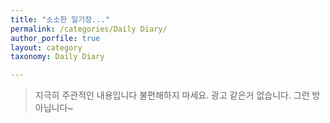 ```yaml
---
title: "소소한 일기장..."
permalink: /categories/Daily Diary/
author_porfile: true
layout: category
taxonomy: Daily Diary

---
```


> 지극히 주관적인 내용입니다 불편해하지 마세요. 광고 같은거 없습니다. 그런 방 아닙니다~
